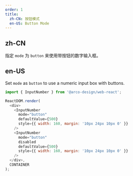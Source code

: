 ```yaml
---
order: 1
title: 
  zh-CN: 按钮模式
  en-US: Button Mode
---
```


## zh-CN

指定 `mode` 为 `button` 来使用带按钮的数字输入框。

## en-US

Set `mode` as `button` to use a numeric input box with buttons.

```js
import { InputNumber } from '@arco-design/web-react';

ReactDOM.render(
  <div>
    <InputNumber
      mode="button"
      defaultValue={500}
      style={{ width: 160, margin: '10px 24px 10px 0' }}
    />
    <InputNumber
      mode="button"
      disabled
      defaultValue={500}
      style={{ width: 160, margin: '10px 24px 10px 0' }}
    />
  </div>,
  CONTAINER
);
```

